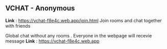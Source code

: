 ## VCHAT - Anonymous
**Link** : https://vchat-f8e4c.web.app/join.html
Join rooms and chat together with friends

Global chat without any rooms . Everyone in the webpage will recevie message
**Link** : https://vchat-f8e4c.web.app



